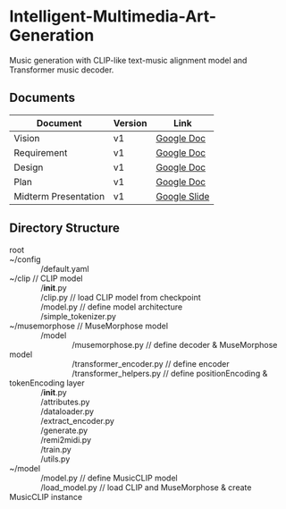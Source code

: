 # Intelligent-Multimedia-Art-Generation

Music generation with CLIP-like text-music alignment model and Transformer music decoder.

## Documents
| Document             | Version | Link                                                                                                                                |
|----------------------|---------|-------------------------------------------------------------------------------------------------------------------------------------|
| Vision               | v1      | [Google Doc](https://docs.google.com/document/d/1nXXPTrBMunDMKFK5zi0diH6auGFCNYr10UBuZXhbqMc/edit?usp=sharing)                                    |
| Requirement          | v1      | [Google Doc](https://docs.google.com/document/d/1OR6C8o-StwKZijQPvilHhEX7YncZJfTh/edit?usp=sharing&ouid=100645612073317945557&rtpof=true&sd=true) |
| Design               | v1      | [Google Doc](https://docs.google.com/document/d/1PWTMj7yC1GmBwJa2xMFi4Q0-vxIFWnJ5su-Z1_BGdII/edit?usp=sharing)                                    |
| Plan                 | v1      | [Google Doc](https://docs.google.com/document/d/1d4pKB81OoADSUBac-hzbuBLVFNRn6Rae5ga186-hsaI/edit?usp=sharing)                                    |
| Midterm Presentation | v1      | [Google Slide](https://docs.google.com/presentation/d/1eq4siGh2KAKda78kX-bInrw0dw_KqGriUX0oTFDo8-Y/edit?usp=sharing)                                |

## Directory Structure
root  
~/config  
    /default.yaml  
~/clip  // CLIP model  
    /__init__.py  
    /clip.py // load CLIP model from checkpoint  
    /model.py // define model architecture  
    /simple_tokenizer.py  
~/musemorphose // MuseMorphose model  
    /model  
        /musemorphose.py // define decoder & MuseMorphose model  
        /transformer_encoder.py // define encoder  
        /transformer_helpers.py // define positionEncoding & tokenEncoding layer  
     /__init__.py  
    /attributes.py  
    /dataloader.py  
    /extract_encoder.py  
    /generate.py  
    /remi2midi.py  
    /train.py  
    /utils.py  
~/model  
    /model.py // define MusicCLIP model  
    /load_model.py // load CLIP and MuseMorphose & create MusicCLIP instance  
    
    